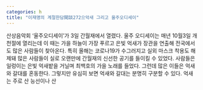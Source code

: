 ```yaml
---
categories: h
title: "이재명의 계절한담閑談272으악새 그리고 울주오디세이"
---
```

산상음악회 ‘울주오디세이’가 3일 간월재에서 열렸다. 울주 오디세이는 매년 10월3일 개천절에 열리는데 이 때는 가을 하늘이 가장 푸르고 은빛 억새가 장관을 연출해 전국에서도 많은 사람들이 찾아온다. 특히 올해는 코로나19가 수그러지고 실외 마스크 착용도 해제돼 많은 사람들이 실로 오랜만에 간월재의 신선한 공기를 들이킬 수 있었다. 사람들은 일렁이는 은빛 억새밭을 거닐며 최백호의 가을 노래를 들었다. 그런데 많은 이들은 억새와 갈대를 혼동한다. 그렇지만 유심히 보면 억새와 갈대는 분명히 구분할 수 있다. 억새는 주로 산 능선이나 산